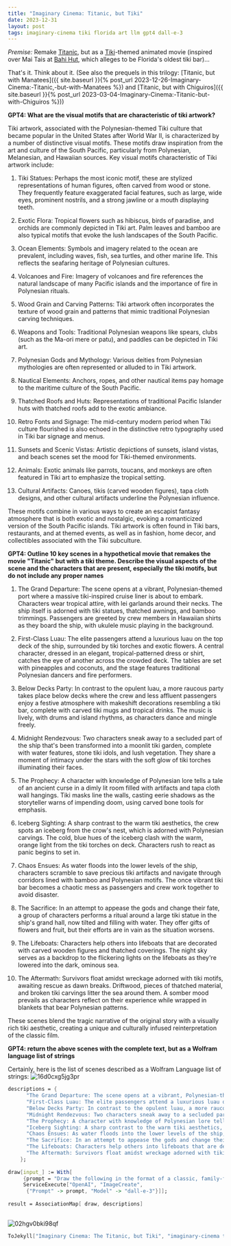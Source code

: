 ```yaml
---
title: "Imaginary Cinema: Titanic, but Tiki"
date: 2023-12-31
layout: post
tags: imaginary-cinema tiki florida art llm gpt4 dall-e-3
---
```


*Premise:*  Remake [Titanic](https://en.wikipedia.org/wiki/Titanic_(1997_film)), but as a [Tiki](https://en.wikipedia.org/wiki/Tiki_culture)-themed animated movie (inspired over Mai Tais at [Bahi Hut](https://www.bahihut.com), which alleges to be Florida's oldest tiki bar)... 

That's it. Think about it. (See also the prequels in this trilogy: [Titanic, but with Manatees]({{ site.baseurl }}{% post_url 2023-12-26-Imaginary-Cinema:-Titanic,-but-with-Manatees %}) and [Titanic, but with Chiguiros]({{ site.baseurl }}{% post_url 2023-03-04-Imaginary-Cinema:-Titanic-but-with-Chiguiros %}))

**GPT4: What are the visual motifs that are characteristic of tiki artwork?**

Tiki artwork, associated with the Polynesian-themed Tiki culture that became popular in the United States after World War II, is characterized by a number of distinctive visual motifs. These motifs draw inspiration from the art and culture of the South Pacific, particularly from Polynesian, Melanesian, and Hawaiian sources. Key visual motifs characteristic of Tiki artwork include:

1. Tiki Statues: Perhaps the most iconic motif, these are stylized representations of human figures, often carved from wood or stone. They frequently feature exaggerated facial features, such as large, wide eyes, prominent nostrils, and a strong jawline or a mouth displaying teeth.

2. Exotic Flora: Tropical flowers such as hibiscus, birds of paradise, and orchids are commonly depicted in Tiki art. Palm leaves and bamboo are also typical motifs that evoke the lush landscapes of the South Pacific.

3. Ocean Elements: Symbols and imagery related to the ocean are prevalent, including waves, fish, sea turtles, and other marine life. This reflects the seafaring heritage of Polynesian cultures.

4. Volcanoes and Fire: Imagery of volcanoes and fire references the natural landscape of many Pacific islands and the importance of fire in Polynesian rituals.

5. Wood Grain and Carving Patterns: Tiki artwork often incorporates the texture of wood grain and patterns that mimic traditional Polynesian carving techniques.

6. Weapons and Tools: Traditional Polynesian weapons like spears, clubs (such as the Ma-ori mere or patu), and paddles can be depicted in Tiki art.

7. Polynesian Gods and Mythology: Various deities from Polynesian mythologies are often represented or alluded to in Tiki artwork.

8. Nautical Elements: Anchors, ropes, and other nautical items pay homage to the maritime culture of the South Pacific.

9. Thatched Roofs and Huts: Representations of traditional Pacific Islander huts with thatched roofs add to the exotic ambiance.

10. Retro Fonts and Signage: The mid-century modern period when Tiki culture flourished is also echoed in the distinctive retro typography used in Tiki bar signage and menus.

11. Sunsets and Scenic Vistas: Artistic depictions of sunsets, island vistas, and beach scenes set the mood for Tiki-themed environments.

12. Animals: Exotic animals like parrots, toucans, and monkeys are often featured in Tiki art to emphasize the tropical setting.

13. Cultural Artifacts: Canoes, tikis (carved wooden figures), tapa cloth designs, and other cultural artifacts underline the Polynesian influence.

These motifs combine in various ways to create an escapist fantasy atmosphere that is both exotic and nostalgic, evoking a romanticized version of the South Pacific islands. Tiki artwork is often found in Tiki bars, restaurants, and at themed events, as well as in fashion, home decor, and collectibles associated with the Tiki subculture.

**GPT4: Outline 10 key scenes in a hypothetical movie that remakes the movie "Titanic" but with a tiki theme.  Describe the visual aspects of the scene and the characters that are present, especially the tiki motifs, but do not include any proper names**

1. The Grand Departure: The scene opens at a vibrant, Polynesian-themed port where a massive tiki-inspired cruise liner is about to embark. Characters wear tropical attire, with lei garlands around their necks. The ship itself is adorned with tiki statues, thatched awnings, and bamboo trimmings. Passengers are greeted by crew members in Hawaiian shirts as they board the ship, with ukulele music playing in the background.

2. First-Class Luau: The elite passengers attend a luxurious luau on the top deck of the ship, surrounded by tiki torches and exotic flowers. A central character, dressed in an elegant, tropical-patterned dress or shirt, catches the eye of another across the crowded deck. The tables are set with pineapples and coconuts, and the stage features traditional Polynesian dancers and fire performers.

3. Below Decks Party: In contrast to the opulent luau, a more raucous party takes place below decks where the crew and less affluent passengers enjoy a festive atmosphere with makeshift decorations resembling a tiki bar, complete with carved tiki mugs and tropical drinks. The music is lively, with drums and island rhythms, as characters dance and mingle freely.

4. Midnight Rendezvous: Two characters sneak away to a secluded part of the ship that's been transformed into a moonlit tiki garden, complete with water features, stone tiki idols, and lush vegetation. They share a moment of intimacy under the stars with the soft glow of tiki torches illuminating their faces.

5. The Prophecy: A character with knowledge of Polynesian lore tells a tale of an ancient curse in a dimly lit room filled with artifacts and tapa cloth wall hangings. Tiki masks line the walls, casting eerie shadows as the storyteller warns of impending doom, using carved bone tools for emphasis.

6. Iceberg Sighting: A sharp contrast to the warm tiki aesthetics, the crew spots an iceberg from the crow's nest, which is adorned with Polynesian carvings. The cold, blue hues of the iceberg clash with the warm, orange light from the tiki torches on deck. Characters rush to react as panic begins to set in.

7. Chaos Ensues: As water floods into the lower levels of the ship, characters scramble to save precious tiki artifacts and navigate through corridors lined with bamboo and Polynesian motifs. The once vibrant tiki bar becomes a chaotic mess as passengers and crew work together to avoid disaster.

8. The Sacrifice: In an attempt to appease the gods and change their fate, a group of characters performs a ritual around a large tiki statue in the ship's grand hall, now tilted and filling with water. They offer gifts of flowers and fruit, but their efforts are in vain as the situation worsens.

9. The Lifeboats: Characters help others into lifeboats that are decorated with carved wooden figures and thatched coverings. The night sky serves as a backdrop to the flickering lights on the lifeboats as they're lowered into the dark, ominous sea.

10. The Aftermath: Survivors float amidst wreckage adorned with tiki motifs, awaiting rescue as dawn breaks. Driftwood, pieces of thatched material, and broken tiki carvings litter the sea around them. A somber mood prevails as characters reflect on their experience while wrapped in blankets that bear Polynesian patterns.

These scenes blend the tragic narrative of the original story with a visually rich tiki aesthetic, creating a unique and culturally infused reinterpretation of the classic film.

**GPT4: return the above scenes with the complete text, but as a Wolfram language list of strings**

Certainly, here is the list of scenes described as a Wolfram Language list of strings:
![16d0cxg5jg3pr](img/16d0cxg5jg3pr.png)

```mathematica
descriptions = {
      "The Grand Departure: The scene opens at a vibrant, Polynesian-themed port where a massive tiki-inspired cruise liner is about to embark. Characters wear tropical attire, with lei garlands around their necks. The ship itself is adorned with tiki statues, thatched awnings, and bamboo trimmings. Passengers are greeted by crew members in Hawaiian shirts as they board the ship, with ukulele music playing in the background.", 
      "First-Class Luau: The elite passengers attend a luxurious luau on the top deck of the ship, surrounded by tiki torches and exotic flowers. A central character, dressed in an elegant, tropical-patterned dress or shirt, catches the eye of another across the crowded deck. The tables are set with pineapples and coconuts, and the stage features traditional Polynesian dancers and fire performers.", 
      "Below Decks Party: In contrast to the opulent luau, a more raucous party takes place below decks where the crew and less affluent passengers enjoy a festive atmosphere with makeshift decorations resembling a tiki bar, complete with carved tiki mugs and tropical drinks. The music is lively, with drums and island rhythms, as characters dance and mingle freely.", 
      "Midnight Rendezvous: Two characters sneak away to a secluded part of the ship that's been transformed into a moonlit tiki garden, complete with water features, stone tiki idols, and lush vegetation. They share a moment of intimacy under the stars with the soft glow of tiki torches illuminating their faces.", 
      "The Prophecy: A character with knowledge of Polynesian lore tells a tale of an ancient curse in a dimly lit room filled with artifacts and tapa cloth wall hangings. Tiki masks line the walls, casting eerie shadows as the storyteller warns of impending doom, using carved bone tools for emphasis.", 
      "Iceberg Sighting: A sharp contrast to the warm tiki aesthetics, the crew spots an iceberg from the crow's nest, which is adorned with Polynesian carvings. The cold, blue hues of the iceberg clash with the warm, orange light from the tiki torches on deck. Characters rush to react as panic begins to set in.", 
      "Chaos Ensues: As water floods into the lower levels of the ship, characters scramble to save precious tiki artifacts and navigate through corridors lined with bamboo and Polynesian motifs. The once vibrant tiki bar becomes a chaotic mess as passengers and crew work together to avoid disaster.", 
      "The Sacrifice: In an attempt to appease the gods and change their fate, a group of characters performs a ritual around a large tiki statue in the ship's grand hall, now tilted and filling with water. They offer gifts of flowers and fruit, but their efforts are in vain as the situation worsens.", 
      "The Lifeboats: Characters help others into lifeboats that are decorated with carved wooden figures and thatched coverings. The night sky serves as a backdrop to the flickering lights on the lifeboats as they're lowered into the dark, ominous sea.", 
      "The Aftermath: Survivors float amidst wreckage adorned with tiki motifs, awaiting rescue as dawn breaks. Driftwood, pieces of thatched material, and broken tiki carvings litter the sea around them. A somber mood prevails as characters reflect on their experience while wrapped in blankets that bear Polynesian patterns." 
    }; 
 
draw[input_] := With[
     {prompt = "Draw the following in the format of a classic, family-friendly cartoon animation movie style.  Everything should be in a Polynesian tiki theme, characteristic of the 1950s retro theme. The scene is:\n" <> input}, 
     ServiceExecute["OpenAI", "ImageCreate", 
      {"Prompt" -> prompt, "Model" -> "dall-e-3"}]]; 
 
result = AssociationMap[ draw, descriptions] 
  
```

![02hgv0bki98qf](/blog/images/2023/12/31/02hgv0bki98qf.png)

```mathematica
ToJekyll["Imaginary Cinema: The Titanic, but Tiki", "imaginary-cinema tiki florida"]
```
